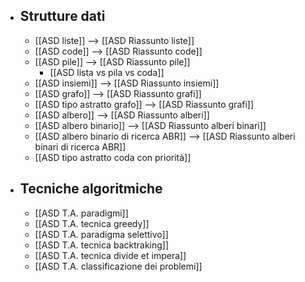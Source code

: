 - ## Strutture dati
	- [[ASD liste]] --> [[ASD Riassunto liste]]
	- [[ASD code]] --> [[ASD Riassunto code]]
	- [[ASD pile]] --> [[ASD Riassunto pile]]
		- [[ASD lista vs pila vs coda]]
	- [[ASD insiemi]] --> [[ASD Riassunto insiemi]]
	- [[ASD grafo]] --> [[ASD Riassunto grafi]]
	- [[ASD tipo astratto grafo]] --> [[ASD Riassunto grafi]]
	- [[ASD albero]] --> [[ASD Riassunto alberi]]
	- [[ASD albero binario]] --> [[ASD Riassunto alberi binari]]
	- [[ASD albero binario di ricerca ABR]] --> [[ASD Riassunto alberi binari di ricerca ABR]]
	- [[ASD tipo astratto coda con priorità]]
- ## Tecniche algoritmiche
	- [[ASD T.A. paradigmi]]
	- [[ASD T.A. tecnica greedy]]
	- [[ASD T.A. paradigma selettivo]]
	- [[ASD T.A. tecnica backtraking]]
	- [[ASD T.A. tecnica divide et impera]]
	- [[ASD T.A. classificazione dei problemi]]